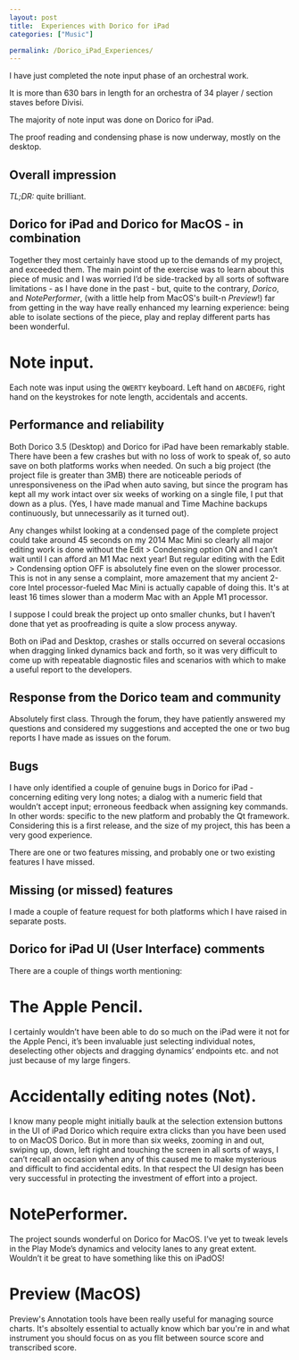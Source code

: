 ```yaml
---
layout: post  
title:  Experiences with Dorico for iPad
categories: ["Music"]  

permalink: /Dorico_iPad_Experiences/
---
```

I have just completed the note input phase of an orchestral work.

It is more than 630 bars in length for an orchestra of 34 player / section staves before Divisi.

The majority of note input was done on Dorico for iPad.

The proof reading and condensing phase is now underway, mostly on the desktop.

## Overall impression

*TL;DR:* quite brilliant.

## Dorico for iPad and Dorico for MacOS - in combination 
Together they most certainly have stood up to the demands of my project, and exceeded them.
The main point of the exercise was to learn about this piece of music and I was worried I’d be side-tracked by all sorts of software limitations - as I have done in the past -  but, quite to the contrary, *Dorico*, and *NotePerformer*, (with a little help from MacOS's built-n *Preview*!) far from getting in the way have really enhanced my learning experience: being able to isolate sections of the piece, play and replay different parts has been wonderful.

# Note input. 
Each note was input using the `QWERTY` keyboard. Left hand on `ABCDEFG`, right hand on the keystrokes for note length, accidentals and accents.

## Performance and reliability

Both Dorico 3.5 (Desktop) and Dorico for iPad have been remarkably stable. There have been a few crashes but with no loss of work to speak of, so auto save on both platforms works when needed. On such a big project (the project file is greater than 3MB) there are noticeable periods of unresponsiveness on the iPad when auto saving, but since the program has kept all my work intact over six weeks of working on a single file, I put that down as a plus. (Yes, I have made manual and Time Machine backups continuously, but unnecessarily as it turned out).

Any changes whilst looking at a condensed page of the complete project could take around 45 seconds on my 2014 Mac Mini so clearly all major editing work is done without the Edit > Condensing option ON and I can’t wait until I can afford an M1 Mac next year! But regular editing with the Edit > Condensing option OFF is absolutely fine even on the slower processor. This is not in any sense a complaint, more amazement that my ancient 2-core Intel processor-fueled Mac Mini is actually capable of doing this. It's at least 16 times slower than a moderm Mac with an Apple M1 processor.

I suppose I could break the project up onto smaller chunks, but I haven’t done that yet as proofreading is quite a slow process anyway.


Both on iPad and Desktop, crashes or stalls occurred on several occasions when dragging linked dynamics back and forth, so it was very difficult to come up with repeatable diagnostic files and scenarios with which to make a useful report to the developers.

## Response from the Dorico team and community

Absolutely first class. Through the forum, they have patiently answered my questions and considered my suggestions and accepted the one or two bug reports I have made as issues on the forum.

## Bugs

I have only identified a couple of genuine bugs in Dorico for iPad - concerning editing very long notes; a dialog with a numeric field that wouldn’t accept input; erroneous feedback when assigning key commands. In other words: specific to the new platform and probably the Qt framework. Considering this is a first release, and the size of my project, this has been a very good experience.

There are one or two features missing, and probably one or two existing features I have missed.

## Missing (or missed) features

I made a couple of feature request for both platforms which I have raised in separate posts.

## Dorico for iPad UI (User Interface) comments
There are a couple of things worth mentioning:

# The Apple Pencil. 
I certainly wouldn’t have been able to do so much on the iPad were it not for the Apple Penci, it’s been invaluable just selecting individual notes, deselecting other objects and dragging dynamics’ endpoints etc. and not just because of my large fingers.

# Accidentally editing notes (Not). 
I know many people might initially baulk at the selection extension buttons in the UI of iPad Dorico which require extra clicks than you have been used to on MacOS Dorico. But in more than six weeks, zooming in and out, swiping up, down, left right and touching the screen in all sorts of ways, I can’t recall an occasion when any of this caused me to make mysterious and difficult to find accidental edits. In that respect the UI design has been very successful in protecting the investment of effort into a project.

# NotePerformer. 
The project sounds wonderful on Dorico for MacOS. I’ve yet to tweak levels in the Play Mode’s dynamics and velocity lanes to any great extent. Wouldn’t it be great to have something like this on iPadOS!

# 	Preview (MacOS) 
Preview's Annotation tools have been really useful for managing source charts. It's absoltely essential to actually know which bar you're in and what instrument you should focus on as you flit between source score and transcribed score.